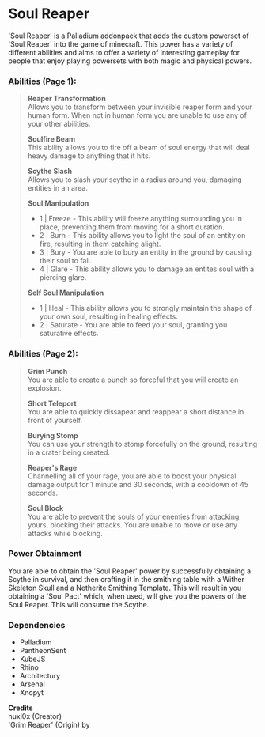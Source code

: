 # Soul Reaper
'Soul Reaper' is a Palladium addonpack that adds the custom powerset of 'Soul Reaper' into the game of minecraft. This power has a variety of different abilities and aims to offer a variety of interesting gameplay for people that enjoy playing powersets with both magic and physical powers.

### Abilities (Page 1):  
> **Reaper Transformation**  
> Allows you to transform between your invisible reaper form and your human form. When not in human form you are unable to use any of your other abilities.
>
> **Soulfire Beam**  
> This ability allows you to fire off a beam of soul energy that will deal heavy damage to anything that it hits.
>
> **Scythe Slash**  
> Allows you to slash your scythe in a radius around you, damaging entities in an area.
> 
> **Soul Manipulation**  
> - 1 | Freeze - This ability will freeze anything surrounding you in place, preventing them from moving for a short duration.
> - 2 | Burn - This ability allows you to light the soul of an entity on fire, resulting in them catching alight.
> - 3 | Bury - You are able to bury an entity in the ground by causing their soul to fall.
> - 4 | Glare - This ability allows you to damage an entites soul with a piercing glare.
> 
> **Self Soul Manipulation**  
> - 1 | Heal - This ability allows you to strongly maintain the shape of your own soul, resulting in healing effects.
> - 2 | Saturate - You are able to feed your soul, granting you saturative effects.

### Abilities (Page 2): 
> **Grim Punch**  
> You are able to create a punch so forceful that you will create an explosion.
>
> **Short Teleport**  
> You are able to quickly dissapear and reappear a short distance in front of yourself.
> 
> **Burying Stomp**  
> You can use your strength to stomp forcefully on the ground, resulting in a crater being created.
>
> **Reaper's Rage**  
> Channelling all of your rage, you are able to boost your physical damage output for 1 minute and 30 seconds, with a cooldown of 45 seconds.
>
> **Soul Block**  
> You are able to prevent the souls of your enemies from attacking yours, blocking their attacks. You are unable to move or use any attacks while blocking.

### Power Obtainment 
You are able to obtain the 'Soul Reaper' power by successfully obtaining a Scythe in survival, and then crafting it in the smithing table with a Wither Skeleton Skull and a Netherite Smithing Template. This will result in you obtaining a 'Soul Pact' which, when used, will give you the powers of the Soul Reaper. This will consume the Scythe.

### Dependencies
- Palladium
- PantheonSent
- KubeJS
- Rhino
- Architectury
- Arsenal
- Xnopyt

**Credits**  
nuxl0x (Creator)  
'Grim Reaper' (Origin) by <user>   
